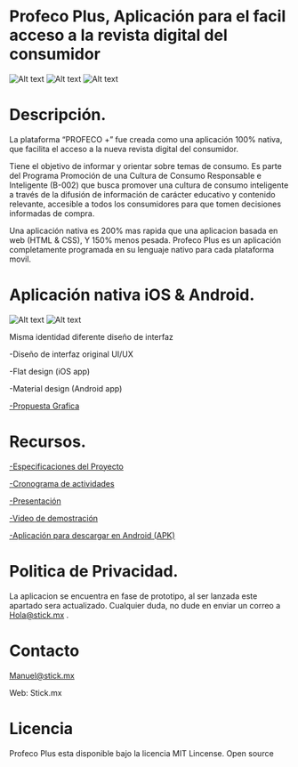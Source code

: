 # Profeco Plus, Aplicación para el facil acceso a la revista digital del consumidor

![Alt text](http://i68.tinypic.com/w19r0z.png)   ![Alt text](http://i64.tinypic.com/2zfvbqp.png)    ![Alt text](http://i68.tinypic.com/259v7dj.png)


# Descripción.

La plataforma “PROFECO +” fue creada como una aplicación 100% nativa, que facilita el acceso a la nueva revista digital del consumidor.

Tiene el objetivo de informar y orientar sobre temas de consumo. Es parte del Programa Promoción de una Cultura de Consumo Responsable e Inteligente (B-002) que busca promover una cultura de consumo inteligente a través de la difusión de información de carácter educativo y contenido relevante, accesible a todos los consumidores para que tomen decisiones informadas de compra.

Una aplicación nativa es 200% mas rapida que una aplicacion basada en web (HTML & CSS), Y 150% menos pesada.
Profeco Plus es un aplicación completamente programada en su lenguaje nativo para cada plataforma movil.

# Aplicación nativa iOS & Android.

![Alt text](http://i65.tinypic.com/ooacl.png) ![Alt text](http://i67.tinypic.com/flax7b.png)

Misma identidad diferente diseño de interfaz

-Diseño de interfaz original UI/UX

-Flat design (iOS app)

-Material design (Android app)

[-Propuesta Grafica](https://drive.google.com/drive/folders/0B8CwadqbzajFb1BQM3NjTzhSYXM?usp=sharing)


# Recursos.


[-Especificaciones del Proyecto](https://www.dropbox.com/sh/qfxgpdqmuh2u6na/AAAIQT8xj-hyvYlT9BjL7v1Oa?dl=0)

[-Cronograma de actividades](https://www.dropbox.com/sh/m0daawrn68cq3qb/AACPNNmpSsn6THW-MTAKMZKra?dl=0)

[-Presentación](https://www.dropbox.com/sh/ihonxcxqezxc09d/AADjDtjBg6T85UbBfcFB0m9Wa?dl=0)

[-Video de demostración](https://www.youtube.com/watch?v=bAYu34fyihU)

[-Aplicación para descargar en Android (APK)](https://www.dropbox.com/s/341gfm2p25jmesz/app-release.apk?dl=0)


# Politica de Privacidad.

La aplicacion se encuentra en fase de prototipo, al ser lanzada este apartado sera actualizado.
Cualquier duda, no dude en enviar un correo a Hola@stick.mx .


# Contacto

Manuel@stick.mx

Web: Stick.mx


# Licencia 

Profeco Plus esta disponible bajo la licencia MIT Lincense.
Open source
